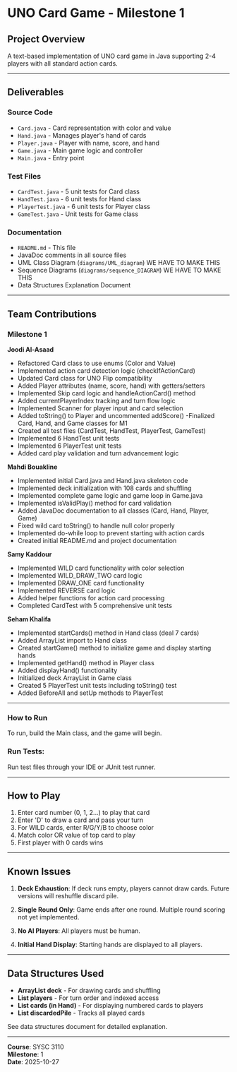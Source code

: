 # UNO Card Game - Milestone 1

## Project Overview
A text-based implementation of UNO card game in Java supporting 2-4 players with all standard action cards.

---

## Deliverables

### Source Code
- `Card.java` - Card representation with color and value
- `Hand.java` - Manages player's hand of cards  
- `Player.java` - Player with name, score, and hand
- `Game.java` - Main game logic and controller
- `Main.java` - Entry point

### Test Files
- `CardTest.java` - 5 unit tests for Card class
- `HandTest.java` - 6 unit tests for Hand class
- `PlayerTest.java` - 6 unit tests for Player class
- `GameTest.java` - Unit tests for Game class

### Documentation
- `README.md` - This file
- JavaDoc comments in all source files
- UML Class Diagram (`diagrams/UML_diagram`) WE HAVE TO MAKE THIS 
- Sequence Diagrams (`diagrams/sequence_DIAGRAM`) WE HAVE TO MAKE THIS
- Data Structures Explanation Document

---

## Team Contributions

### Milestone 1

**Joodi Al-Asaad**
- Refactored Card class to use enums (Color and Value)
- Implemented action card detection logic (checkIfActionCard)
- Updated Card class for UNO Flip compatibility
- Added Player attributes (name, score, hand) with getters/setters
- Implemented Skip card logic and handleActionCard() method
- Added currentPlayerIndex tracking and turn flow logic
- Implemented Scanner for player input and card selection
- Added toString() to Player and uncommented addScore()
-Finalized Card, Hand, and Game classes for M1
- Created all test files (CardTest, HandTest, PlayerTest, GameTest)
- Implemented 6 HandTest unit tests
- Implemented 6 PlayerTest unit tests
- Added card play validation and turn advancement logic

**Mahdi Bouakline**
- Implemented initial Card.java and Hand.java skeleton code
- Implemented deck initialization with 108 cards and shuffling
- Implemented complete game logic and game loop in Game.java
- Implemented isValidPlay() method for card validation
- Added JavaDoc documentation to all classes (Card, Hand, Player, Game)
- Fixed wild card toString() to handle null color properly
- Implemented do-while loop to prevent starting with action cards
- Created initial README.md and project documentation

**Samy Kaddour**
- Implemented WILD card functionality with color selection
- Implemented WILD_DRAW_TWO card logic
- Implemented DRAW_ONE card functionality
- Implemented REVERSE card logic
- Added helper functions for action card processing
- Completed CardTest with 5 comprehensive unit tests

**Seham Khalifa**
- Implemented startCards() method in Hand class (deal 7 cards)
- Added ArrayList import to Hand class
- Created startGame() method to initialize game and display starting hands
- Implemented getHand() method in Player class
- Added displayHand() functionality
- Initialized deck ArrayList in Game class
- Created 5 PlayerTest unit tests including toString() test
- Added BeforeAll and setUp methods to PlayerTest

---

### How to Run

To run, build the Main class, and the game will begin.


### Run Tests:
Run test files through your IDE or JUnit test runner.

---

## How to Play

1. Enter card number (0, 1, 2...) to play that card
2. Enter 'D' to draw a card and pass your turn
3. For WILD cards, enter R/G/Y/B to choose color
4. Match color OR value of top card to play
5. First player with 0 cards wins

---

## Known Issues

1. **Deck Exhaustion**: If deck runs empty, players cannot draw cards. Future versions will reshuffle discard pile.

2. **Single Round Only**: Game ends after one round. Multiple round scoring not yet implemented.

3. **No AI Players**: All players must be human.

4. **Initial Hand Display**: Starting hands are displayed to all players.

---

## Data Structures Used

- **ArrayList<Card> deck** - For drawing cards and shuffling
- **List<Player> players** - For turn order and indexed access
- **List<Card> cards (in Hand)** - For displaying numbered cards to players
- **List<Card> discardedPile** - Tracks all played cards

See data structures document for detailed explanation.

---

**Course**: SYSC 3110  
**Milestone**: 1  
**Date**: 2025-10-27